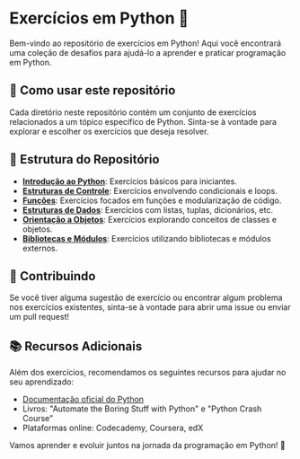 # Exercícios em Python 🐍

Bem-vindo ao repositório de exercícios em Python! Aqui você encontrará uma coleção de desafios para ajudá-lo a aprender e praticar programação em Python.

## 🚀 Como usar este repositório

Cada diretório neste repositório contém um conjunto de exercícios relacionados a um tópico específico de Python. Sinta-se à vontade para explorar e escolher os exercícios que deseja resolver.

## 📁 Estrutura do Repositório

- **[Introdução ao Python](./introducao-python/)**: Exercícios básicos para iniciantes.
- **[Estruturas de Controle](./estruturas-controle/)**: Exercícios envolvendo condicionais e loops.
- **[Funções](./funcoes/)**: Exercícios focados em funções e modularização de código.
- **[Estruturas de Dados](./estruturas-dados/)**: Exercícios com listas, tuplas, dicionários, etc.
- **[Orientação a Objetos](./orientacao-objetos/)**: Exercícios explorando conceitos de classes e objetos.
- **[Bibliotecas e Módulos](./bibliotecas-modulos/)**: Exercícios utilizando bibliotecas e módulos externos.

## 📝 Contribuindo

Se você tiver alguma sugestão de exercício ou encontrar algum problema nos exercícios existentes, sinta-se à vontade para abrir uma issue ou enviar um pull request!

## 📚 Recursos Adicionais

Além dos exercícios, recomendamos os seguintes recursos para ajudar no seu aprendizado:

- [Documentação oficial do Python](https://docs.python.org/3/)
- Livros: "Automate the Boring Stuff with Python" e "Python Crash Course"
- Plataformas online: Codecademy, Coursera, edX

Vamos aprender e evoluir juntos na jornada da programação em Python! 🌟
